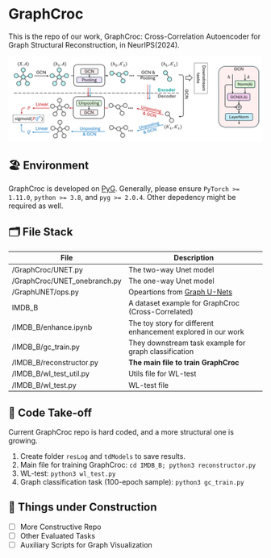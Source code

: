 # GraphCroc
This is the repo of our work, GraphCroc: Cross-Correlation Autoencoder for Graph Structural Reconstruction, in NeurIPS(2024).

<img src="figs/framework.png" alt="framework" width="600"/>

## 🏖️ Environment
GraphCroc is developed on [PyG](https://pytorch-geometric.readthedocs.io/en/latest/). Generally, please ensure `PyTorch >= 1.11.0`, `python >= 3.8`, and `pyg >= 2.0.4`. Other depedency might be required as well.

## 🗂️ File Stack
| File         | Description |
| ------------ | ----------  |
| /GraphCroc/UNET.py  | The two-way Unet model |
| /GraphCroc/UNET_onebranch.py  | The one-way Unet model       |
| /GraphUNET/ops.py | Opeartions from [Graph U-Nets](https://github.com/HongyangGao/Graph-U-Nets) |
| IMDB_B | A dataset example for GraphCroc (Cross-Correlated) |
| /IMDB_B/enhance.ipynb | The toy story for different enhancement explored in our work |
| /IMDB_B/gc_train.py | They downstream task example for graph classification |
| /IMDB_B/reconstructor.py | **The main file to train GraphCroc** |
| /IMDB_B/wl_test_util.py | Utils file for WL-test |
| /IMDB_B/wl_test.py | WL-test file |

## 🛫 Code Take-off
Current GraphCroc repo is hard coded, and a more structural one is growing.
1. Create folder `resLog` and `tdModels` to save results.
2. Main file for training GraphCroc: `cd IMDB_B; python3 reconstructor.py`
3. WL-test: `python3 wl_test.py`
4. Graph classification task (100-epoch sample): `python3 gc_train.py`

## 🚧 Things under Construction
- [ ] More Constructive Repo
- [ ] Other Evaluated Tasks
- [ ] Auxiliary Scripts for Graph Visualization